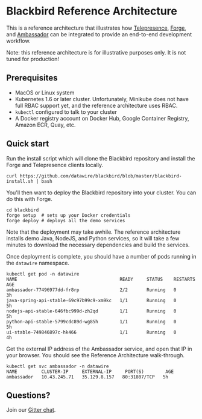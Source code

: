 # Blackbird Reference Architecture

This is a reference architecture that illustrates how [Telepresence](https://www.telepresence.io), [Forge](https://forge.sh), and [Ambassador](https://www.getambassador.io) can be integrated to provide an end-to-end development workflow.

Note: this reference architecture is for illustrative purposes only. It is not tuned for production!

## Prerequisites

* MacOS or Linux system
* Kubernetes 1.6 or later cluster. Unfortunately, Minikube does not have full RBAC support yet, and the reference architecture uses RBAC.
* `kubectl` configured to talk to your cluster
* A Docker registry account on Docker Hub, Google Container Registry, Amazon ECR, Quay, etc.

## Quick start

Run the install script which will clone the Blackbird repository and install the Forge and Telepresence clients locally.

```
curl https://github.com/datawire/blackbird/blob/master/blackbird-install.sh | bash
```

You'll then want to deploy the Blackbird repository into your cluster. You can do this with Forge.

```
cd blackbird
forge setup  # sets up your Docker credentials
forge deploy # deploys all the demo services
```

Note that the deployment may take awhile. The reference architecture installs demo Java, NodeJS, and Python services, so it will take a few minutes to download the necessary dependencies and build the services.

Once deployment is complete, you should have a number of pods running in the `datawire` namespace.

```
kubectl get pod -n datawire
NAME                                      READY     STATUS    RESTARTS   AGE
ambassador-77496977dd-fr8rp               2/2       Running   0          3h
java-spring-api-stable-69c97b99c9-xm9kc   1/1       Running   0          5h
nodejs-api-stable-646fbc999d-zh2qd        1/1       Running   0          5h
python-api-stable-5799cdc89d-wg85h        1/1       Running   0          5h
ui-stable-749846897c-hk466                1/1       Running   0          4h
```

Get the external IP address of the Ambassador service, and open that IP in your browser. You should see the Reference Architecture walk-through.

```
kubectl get svc ambassador -n datawire
NAME         CLUSTER-IP     EXTERNAL-IP     PORT(S)        AGE
ambassador   10.43.245.71   35.129.8.157   80:31807/TCP   5h
```

## Questions?

Join our [Gitter chat](https://gitter.im/datawire/users).
